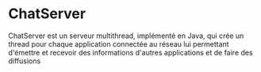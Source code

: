 # ChatServer
ChatServer est un serveur multithread, implémenté en Java, qui crée un thread pour chaque application connectée au réseau lui permettant d'émettre et recevoir des informations d'autres applications et de faire des diffusions

